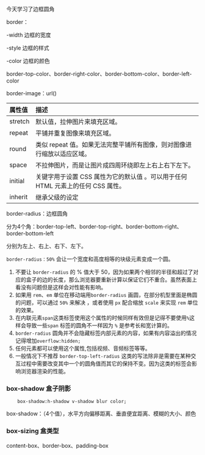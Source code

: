 今天学习了边框圆角

border：

-width  边框的宽度

-style   边框的样式

-color   边框的颜色

border-top-color、border-right-color、border-bottom-color、border-left-color

border-image：url()

| 属性值  | 描述                                                         |
| :------ | :----------------------------------------------------------- |
| stretch | 默认值，拉伸图片来填充区域。                                 |
| repeat  | 平铺并重复图像来填充区域。                                   |
| round   | 类似 repeat 值。如果无法完整平铺所有图像，则对图像进行缩放以适应区域。 |
| space   | 不拉伸图片，而是让图片成四周环绕即左上右上右下左下。         |
| initial | 关键字用于设置 CSS 属性为它的默认值 。可以用于任何 HTML 元素上的任何 CSS 属性。 |
| inherit | 继承父级的设定                                               |

border-radius：边框圆角

分为4个角：border-top-left、border-top-right、border-bottom-right、border-bottom-left

分别为左上、右上、右下、左下。

`border-radius：50%` 会让一个宽度和高度相等的块级元素变成一个圆。

1. 不要让 `border-radius` 的 % 值大于 50，因为如果两个相邻的半径和超过了对应的盒子的边的长度，那么浏览器要重新计算以保证它们不重合。虽然表面上看没有问题但是这样会对性能有影响。
2. 如果用 `rem`、`em` 单位在移动端用`border-radius` 画圆，在部分机型里面是椭圆的问题，可以通过 `50%` 来解决 ，或者使用 `px` 配合缩放 `scale` 来实现 `rem` 单位的效果。
3. 在内联元素`span`这类标签使用这个属性的时候同样有效但是记得不要使用`%`这样会导致一些`span` 标签的圆角不一样因为 `%` 是参考长和宽计算的。
4. `border-radius` 圆角并不会隐藏标签内部元素的内容，如果有内容溢出的情况记得增加`overflow:hidden;`
5. 任何元素都可以使用这个属性,包括视频、音频标签等等。
6. 一般情况下不推荐 `border-top-left-radius` 这类的写法除非是需要在某种交互过程中需要改变其中一个的圆角值而其它的保持不变。因为这类的标签会影响浏览器渲染的性能。

### box-shadow 盒子阴影 

```
    box-shadow:h-shadow v-shadow blur color;
```

box-shadow：（4个值），水平方向偏移距离、垂直便宜距离、模糊的大小、颜色

### box-sizing 盒类型

content-box、border-box、padding-box

